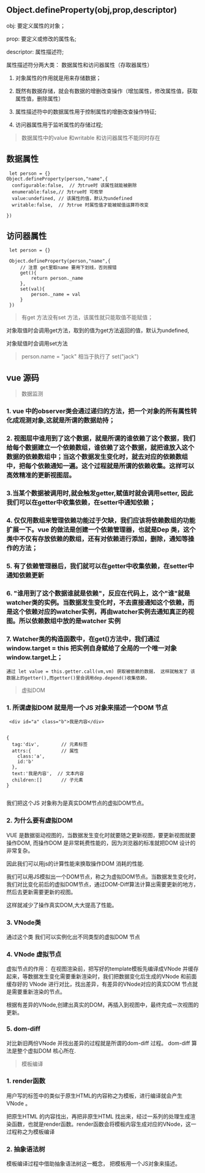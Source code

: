 

## Object.defineProperty(obj,prop,descriptor)

obj: 要定义属性的对象；

prop: 要定义或修改的属性名;

descriptor: 属性描述符;

属性描述符分两大类： 数据属性和访问器属性（存取器属性）

1. 对象属性的作用就是用来存储数据；

2. 既然有数据存储，就会有数据的增删改查操作（增加属性，修改属性值，获取属性值，删除属性）

3. 属性描述符中的数据属性用于控制属性的增删改查操作特征;

4. 访问器属性用于监听属性的存储过程;


> 数据属性中的value 和writable 和访问器属性不能同时存在



## 数据属性
```
 let person = {}
Object.defineProperty(person,"name",{
  configurable:false,  // 为true时 该属性就能被删除
  enumerable:false,// 为true时 可枚举
  value:undefined, // 该属性的值，默认为undefined
  writable:false,  // 为true 时属性值才能被赋值运算符改变

})

```

## 访问器属性

```
 let person = {}

 Object.defineProperty(person,"name",{
     // 注意 get里取name 要用下划线，否则报错
     get(){
         return person._name
     },
     set(val){
         person._name = val
     }
 })

```
>  有get 方法没有set 方法，该属性就只能取值不能赋值；

对象取值时会调用get方法，取到的值为get方法返回的值，默认为undefined,

对象赋值时会调用set方法

>  person.name = "jack" 相当于执行了 set("jack")



## vue  源码



> 数据监测

### 1. vue 中的observer类会通过递归的方法，把一个对象的所有属性转化成观测对象,这就是所谓的数据劫持；

### 2. 视图层中谁用到了这个数据，就是所谓的谁依赖了这个数据，我们给每个数据建立一个依赖数组，谁依赖了这个数据，就把谁放入这个数据的依赖数组中；当这个数据发生变化时，就去对应的依赖数组中，把每个依赖通知一遍。这个过程就是所谓的依赖收集。这样可以高效精准的更新视图层。

### 3.当某个数据被调用时,就会触发getter,赋值时就会调用setter, 因此我们可以在getter中收集依赖，在setter中通知依赖；

### 4. 仅仅用数组来管理依赖功能过于欠缺，我们应该将依赖数组的功能扩展一下。vue 的做法是创建一个依赖管理器，也就是Dep 类，这个类中不仅有存放依赖的数组，还有对依赖进行添加，删除，通知等操作的方法；

### 5. 有了依赖管理器后，我们就可以在getter中收集依赖，在setter中通知依赖更新

### 6. "谁用到了这个数据谁就是依赖"，反应在代码上，这个"谁"就是watcher类的实例。当数据发生变化时，不去直接通知这个依赖，而是这个依赖对应的watcher实例，再由watcher实例去通知真正的视图。所以依赖数组中放的是watcher 实例

### 7. Watcher类的构造函数中，在get()方法中，我们通过 window.target = this 把实例自身赋给了全局的一个唯一对象window.target上；
    通过 let value = this.getter.call(vm,vm) 获取被依赖的数据， 这样就触发了 该数据上的getter(),而getter()里会调用dep.depend()收集依赖，


> 虚拟DOM 

### 1. 所谓虚拟DOM 就是用一个JS 对象来描述一个DOM 节点

```
 <div id="a" class="b">我是内容</div>


{
  tag:'div',        // 元素标签
  attrs:{           // 属性
    class:'a',
    id:'b'
  },
  text:'我是内容',  // 文本内容
  children:[]       // 子元素
}


```

我们把这个JS 对象称为是真实DOM节点的虚拟DOM节点。

### 2. 为什么要有虚拟DOM

VUE 是数据驱动视图的，当数据发生变化时就要随之更新视图，要更新视图就要操作DOM, 而操作DOM 是非常耗费性能的，因为浏览器的标准就把DOM 设计的非常复杂。

因此我们可以用js的计算性能来换取操作DOM 消耗的性能.

我们可以用JS模拟出一个DOM节点，称之为虚拟DOM节点。当数据发生变化时，我们对比变化前后的虚拟DOM节点，通过DOM-Diff算法计算出需要更新的地方，然后去更新需要更新的视图。

这样就减少了操作真实DOM,大大提高了性能。

### 3. VNode类

通过这个类 我们可以实例化出不同类型的虚拟DOM 节点


### 4. VNode 虚拟节点

虚拟节点的作用： 在视图渲染前，把写好的template模板先编译成VNode 并缓存起来，等数据发生变化需要重新渲染时，我们把数据变化后生成的VNode 和前面缓存好的
VNode 进行对比，找出差异，有差异的VNode对应的真实DOM 节点就是需要重新渲染的节点。

根据有差异的VNode,创建出真实的DOM，再插入到视图中，最终完成一次视图的更新。

### 5. dom-diff

对比新旧两份VNode 并找出差异的过程就是所谓的dom-diff 过程。 dom-diff 算法是整个虚拟DOM 核心所在.

> 模板编译

### 1. render函数

用户写的<template></template>标签中的类似于原生HTML的内容称之为模板，进行编译就会产生VNode  。

把原生HTML 的内容找出，再把非原生HTML 找出来，经过一系列的处理生成渲染函数，也就是render函数。render函数会将模板内容生成对应的VNode，这一过程称之为模板编译

### 2. 抽象语法树

模板编译过程中借助抽象语法树这一概念， 把模板用一个JS对象来描述。



